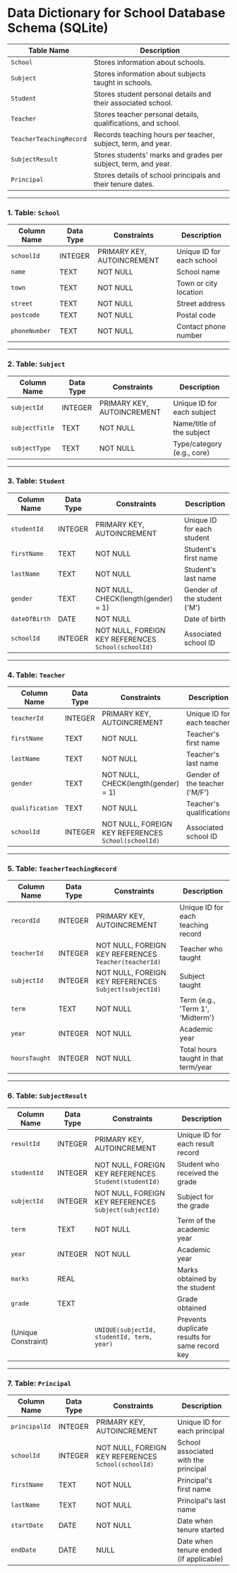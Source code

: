 # Data Dictionary for School Database Schema (SQLite)

| **Table Name**             | **Description**                                                   |
|---------------------------|-------------------------------------------------------------------|
| `School`                  | Stores information about schools.                                 |
| `Subject`                 | Stores information about subjects taught in schools.              |
| `Student`                 | Stores student personal details and their associated school.      |
| `Teacher`                 | Stores teacher personal details, qualifications, and school.      |
| `TeacherTeachingRecord`   | Records teaching hours per teacher, subject, term, and year.      |
| `SubjectResult`           | Stores students' marks and grades per subject, term, and year.    |
| `Principal`               | Stores details of school principals and their tenure dates.       |

---

### 1. Table: `School`

| **Column Name** | **Data Type** | **Constraints**                | **Description**         |
|-----------------|---------------|--------------------------------|-------------------------|
| `schoolId`      | INTEGER       | PRIMARY KEY, AUTOINCREMENT     | Unique ID for each school |
| `name`          | TEXT          | NOT NULL                       | School name             |
| `town`          | TEXT          | NOT NULL                       | Town or city location   |
| `street`        | TEXT          | NOT NULL                       | Street address          |
| `postcode`      | TEXT          | NOT NULL                       | Postal code             |
| `phoneNumber`   | TEXT          | NOT NULL                       | Contact phone number    |

---

### 2. Table: `Subject`

| **Column Name**   | **Data Type** | **Constraints**            | **Description**              |
|-------------------|---------------|----------------------------|------------------------------|
| `subjectId`       | INTEGER       | PRIMARY KEY, AUTOINCREMENT | Unique ID for each subject   |
| `subjectTitle`    | TEXT          | NOT NULL                   | Name/title of the subject    |
| `subjectType`     | TEXT          | NOT NULL                   | Type/category (e.g., core)   |

---

### 3. Table: `Student`

| **Column Name** | **Data Type** | **Constraints**                                      | **Description**             |
|-----------------|---------------|------------------------------------------------------|-----------------------------|
| `studentId`     | INTEGER       | PRIMARY KEY, AUTOINCREMENT                           | Unique ID for each student  |
| `firstName`     | TEXT          | NOT NULL                                             | Student's first name        |
| `lastName`      | TEXT          | NOT NULL                                             | Student's last name         |
| `gender`        | TEXT          | NOT NULL, CHECK(length(gender) = 1)                  | Gender of the student ('M') |
| `dateOfBirth`   | DATE          | NOT NULL                                             | Date of birth               |
| `schoolId`      | INTEGER       | NOT NULL, FOREIGN KEY REFERENCES `School(schoolId)`  | Associated school ID        |

---

### 4. Table: `Teacher`

| **Column Name**     | **Data Type** | **Constraints**                                      | **Description**               |
|---------------------|---------------|------------------------------------------------------|-------------------------------|
| `teacherId`         | INTEGER       | PRIMARY KEY, AUTOINCREMENT                           | Unique ID for each teacher    |
| `firstName`         | TEXT          | NOT NULL                                             | Teacher's first name          |
| `lastName`          | TEXT          | NOT NULL                                             | Teacher's last name           |
| `gender`            | TEXT          | NOT NULL, CHECK(length(gender) = 1)                  | Gender of the teacher ('M/F')  |
| `qualification`     | TEXT          | NOT NULL                                             | Teacher's qualifications     |
| `schoolId`          | INTEGER       | NOT NULL, FOREIGN KEY REFERENCES `School(schoolId)`  | Associated school ID          |

---

### 5. Table: `TeacherTeachingRecord`

| **Column Name** | **Data Type** | **Constraints**                                         | **Description**                            |
|-----------------|---------------|---------------------------------------------------------|--------------------------------------------|
| `recordId`      | INTEGER       | PRIMARY KEY, AUTOINCREMENT                              | Unique ID for each teaching record         |
| `teacherId`     | INTEGER       | NOT NULL, FOREIGN KEY REFERENCES `Teacher(teacherId)`   | Teacher who taught                         |
| `subjectId`     | INTEGER       | NOT NULL, FOREIGN KEY REFERENCES `Subject(subjectId)`   | Subject taught                             |
| `term`          | TEXT          | NOT NULL                                                | Term (e.g., 'Term 1', 'Midterm')           |
| `year`          | INTEGER       | NOT NULL                                                | Academic year                              |
| `hoursTaught`   | INTEGER       | NOT NULL                                                | Total hours taught in that term/year       |

---

### 6. Table: `SubjectResult`

| **Column Name** | **Data Type** | **Constraints**                                                | **Description**                                  |
|-----------------|---------------|----------------------------------------------------------------|--------------------------------------------------|
| `resultId`      | INTEGER       | PRIMARY KEY, AUTOINCREMENT                                     | Unique ID for each result record                |
| `studentId`     | INTEGER       | NOT NULL, FOREIGN KEY REFERENCES `Student(studentId)`          | Student who received the grade                  |
| `subjectId`     | INTEGER       | NOT NULL, FOREIGN KEY REFERENCES `Subject(subjectId)`          | Subject for the grade                           |
| `term`          | TEXT          | NOT NULL                                                       | Term of the academic year                       |
| `year`          | INTEGER       | NOT NULL                                                       | Academic year                                   |
| `marks`         | REAL          |                                                                | Marks obtained by the student                   |
| `grade`         | TEXT          |                                                                | Grade obtained                                  |
| (Unique Constraint) |           | `UNIQUE(subjectId, studentId, term, year)`                     | Prevents duplicate results for same record key  |

---

### 7. Table: `Principal`

| **Column Name** | **Data Type** | **Constraints**                                     | **Description**                       |
|-----------------|---------------|-----------------------------------------------------|---------------------------------------|
| `principalId`   | INTEGER       | PRIMARY KEY, AUTOINCREMENT                          | Unique ID for each principal          |
| `schoolId`      | INTEGER       | NOT NULL, FOREIGN KEY REFERENCES `School(schoolId)` | School associated with the principal |
| `firstName`     | TEXT          | NOT NULL                                            | Principal's first name                |
| `lastName`      | TEXT          | NOT NULL                                            | Principal's last name                 |
| `startDate`     | DATE          | NOT NULL                                            | Date when tenure started              |
| `endDate`       | DATE          | NULL                                                | Date when tenure ended (if applicable)|
